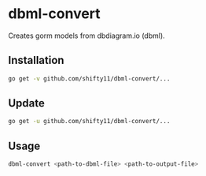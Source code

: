 # dbml-convert
Creates gorm models from dbdiagram.io (dbml).

## Installation
```bash
go get -v github.com/shifty11/dbml-convert/...
```

## Update
```bash
go get -u github.com/shifty11/dbml-convert/...
```

## Usage
```bash
dbml-convert <path-to-dbml-file> <path-to-output-file>
```